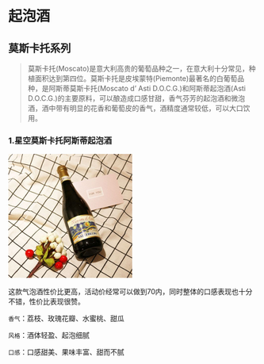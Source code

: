 # 起泡酒

## 莫斯卡托系列

> 莫斯卡托(Moscato)是意大利高贵的葡萄品种之一，在意大利十分常见，种植面积达到第四位。莫斯卡托是皮埃蒙特(Piemonte)最著名的白葡萄品种，是阿斯蒂莫斯卡托(Moscato d’ Asti D.O.C.G.)和阿斯蒂起泡酒(Asti D.O.C.G.)的主要原料，可以酿造成口感甘甜，香气芬芳的起泡酒和微泡酒，酒中带有明显的花香和葡萄皮的香气，酒精度通常较低，可以大口饮用。

### 1.星空莫斯卡托阿斯蒂起泡酒

<img src="./assets/u=3439024494,3672033406&fm=224&app=112&f=JPEG.jpg" style="zoom: 50%;" />

这款气泡酒性价比更高，活动价经常可以做到70内，同时整体的口感表现也十分不错，性价比表现很赞。

`香气`：荔枝、玫瑰花瓣、水蜜桃、甜瓜

`风格`：酒体轻盈、起泡细腻

`口感`：口感甜美、果味丰富、甜而不腻